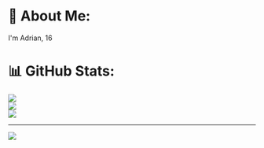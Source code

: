 # 💫 About Me:
I'm Adrian, 16

# 📊 GitHub Stats:
![](https://github-readme-stats.vercel.app/api?username=babyadolf&theme=dark&hide_border=false&include_all_commits=true&count_private=true)<br/>
![](https://nirzak-streak-stats.vercel.app/?user=babyadolf&theme=dark&hide_border=false)<br/>
![](https://github-readme-stats.vercel.app/api/top-langs/?username=babyadolf&theme=dark&hide_border=false&include_all_commits=true&count_private=true&layout=compact)

---
[![](https://visitcount.itsvg.in/api?id=babyadolf&icon=0&color=0)](https://visitcount.itsvg.in)

<!-- Please do not be a skid and don't copy this shit like generate your own from that uh github about me generator for fuck sake -->
